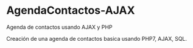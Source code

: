 # AgendaContactos-AJAX
Agenda de contactos usando AJAX y PHP


Creación de una agenda de contactos basica usando PHP7, AJAX, SQL. 
